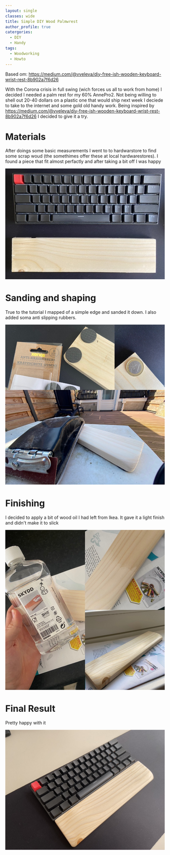 ```yaml
---
layout: single
classes: wide
title: Simple DIY Wood Palmwrest
author_profile: true
catergories:
  - DIY
  - Handy
tags:
  - Woodworking
  - Howto
---
```


Based om: https://medium.com/@vveleva/diy-free-ish-wooden-keyboard-wrist-rest-8b902a7f6d26

With the Corona crisis in full swing (wich forces us all to work from home) I decided I needed a palm rest for my 60% AnnePro2. Not being willing to shell out 20-40 dollars on a plastic one that would ship next week I deciede to take to the internet and some gold old handy work. Being inspired by https://medium.com/@vveleva/diy-free-ish-wooden-keyboard-wrist-rest-8b902a7f6d26 I decided to give it a try.

# Materials
After doings some basic measurements I went to to hardwarstore to find some scrap woud (the somethimes offer these at local hardwarestores). I found a piece that fit almost perfactly and after taking a bit off I was happy

![Size](../assets/images/palm1.jpeg)

# Sanding and shaping
True to the tutorial I mapped of a simple edge and sanded it down. I also added soma anti slipping rubbers.

![SandingAndShaping](../assets/images/palm2.jpeg)

# Finishing
I decided to apply a bit of wood oil I had left from Ikea. It gave it a light finish and didn't make it to slick

![Finishing](../assets/images/palm3.jpeg)

# Final Result
Pretty happy with it

![FinalResult](../assets/images/palm4.jpeg)